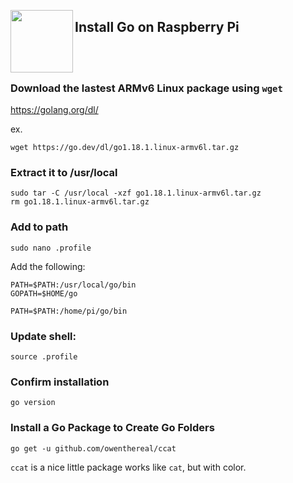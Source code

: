 <a href="https://golang.org"><img src="https://golang.org/lib/godoc/images/go-logo-blue.svg" align="left" width="100px"></a>

## Install Go on Raspberry Pi

<br>
<br>

### Download the lastest ARMv6 Linux package using `wget`

https://golang.org/dl/

ex.
```
wget https://go.dev/dl/go1.18.1.linux-armv6l.tar.gz
```

### Extract it to /usr/local

```
sudo tar -C /usr/local -xzf go1.18.1.linux-armv6l.tar.gz
rm go1.18.1.linux-armv6l.tar.gz
```

### Add to path

```
sudo nano .profile
```

Add the following:

```
PATH=$PATH:/usr/local/go/bin
GOPATH=$HOME/go

PATH=$PATH:/home/pi/go/bin
```

### Update shell:

```
source .profile
```

### Confirm installation

```
go version
```

### Install a Go Package to Create Go Folders

```
go get -u github.com/owenthereal/ccat
```

`ccat` is a nice little package works like `cat`, but with color.
